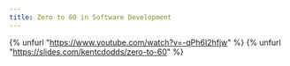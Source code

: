 ```yaml
---
title: Zero to 60 in Software Development
---
```


{% unfurl "https://www.youtube.com/watch?v=-qPh6I2hfjw" %}
{% unfurl "https://slides.com/kentcdodds/zero-to-60" %}
